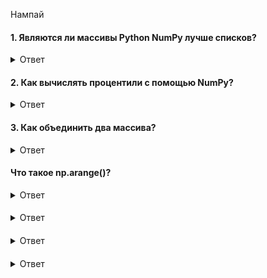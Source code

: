 Нампай

#### 1. Являются ли массивы Python NumPy лучше списков?

<details>
<summary>Ответ</summary>
Массивы Python NumPy используются вместо списка по следующим трем причинам:

1. меньший объем памяти;

2. быстрее;

3. удобнее.
</details>

#### 2. Как вычислять процентили с помощью NumPy?

<details>
<summary>Ответ</summary>
Медиана - это 50 процентиль по определению. 25 процентиль указывает, что 25% наблюдаемых меньше числа в процентиле, то есть n процентов наблюдаемых значений меньше значения в процентиле n.

Мы можем вычислить его с помощью NumPy, используя следующий код:

import numpy as np
a = np.array([i for i in range(100)])
p = np.percentile(a, 50) # Возвращает 50-ый перцентиль - медиану
print(p)
</details>

#### 3. Как объединить два массива?
<details>
<summary>Ответ</summary>
Для объединения массивов нужно использовать соответствующую функцию Numpy:

import numpy as np

a = np.array([1, 2, 3])
b = np.array([4, 5, 6])

np.concatenate((a,b))
#=> array([1, 2, 3, 4, 5, 6])
</details>


#### Что такое np.arange()?
<details>
<summary>Ответ</summary>
Функция arange() аналогична по своему назначению функции range() из стандартной библиотеки Python. Ее основное отличие заключается в том, что arange() позволяет строить вектор с указанием шага в виде десятичной дроби.

Синтаксис использования функции следующий:

arange(stop)

arange(start, stop)

arange(start, stop, step)

В первом варианте будет создан вектор из целых чисел от 0 до stop.

>>> np.arange(10)
array([0, 1, 2, 3, 4, 5, 6, 7, 8, 9])
Второй вариант позволяет задавать интервал, в этом случае вектор также будет содержать целые числа.

>>> np.arange(5, 12)
array([ 5,  6, 7, 8, 9, 10, 11])
Третий вариант позволяет определить интервал чисел и шаг, который может быть десятичным числом

>>> np.arange(1, 5, 0.5)
array([1. , 1.5, 2. , 2.5, 3. , 3.5, 4. , 4.5])

</details>


#### 
<details>
<summary>Ответ</summary>



</details>



#### 
<details>
<summary>Ответ</summary>



</details>



#### 
<details>
<summary>Ответ</summary>



</details>
